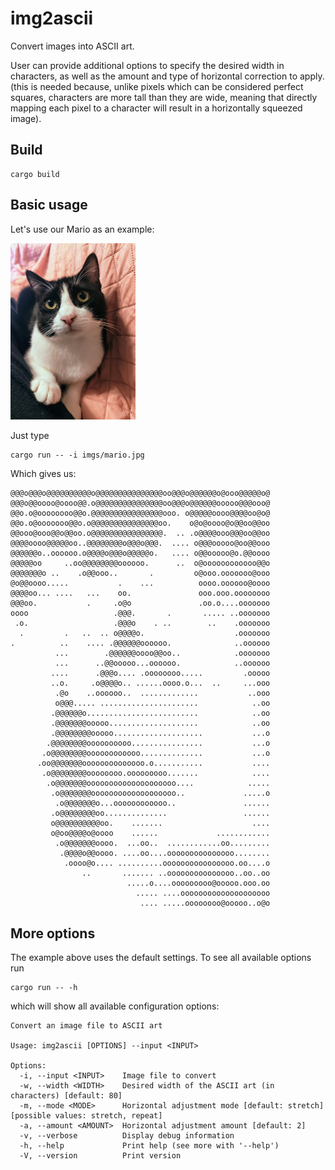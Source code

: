 # img2ascii

Convert images into ASCII art.

User can provide additional options to specify the desired width in characters,
as well as the amount and type of horizontal correction to apply. (this is needed
because, unlike pixels which can be considered perfect squares, characters are more
tall than they are wide, meaning that directly mapping each pixel to a character will
result in a horizontally squeezed image).

## Build 

```
cargo build
```

## Basic usage 

Let's use our Mario as an example: 

<img src="imgs/mario.jpg" width="200">

Just type

```
cargo run -- -i imgs/mario.jpg 
```

Which gives us:

```
@@@o@@@o@@@@@@@@@@o@@@@@@@@@@@@@@@oo@@@o@@@@@@o@ooo@@@@@o@
@@@o@@oooo@oooo@@.o@@@@@@@@@@@@@@@oo@@@o@@@@@@ooooo@@@ooo@
@@o.o@oooooooo@@o.@@@@@@@@@@@@@@@@ooo. o@@@@@oooo@@@@oo@o@
@@o.o@ooooooo@@o.o@@@@@@@@@@@@@@@oo.    o@o@oooo@o@@oo@@oo
@@ooo@ooo@@o@@oo.o@@@@@@@@@@@@@@@@.  .. .o@@@@ooo@@@oo@@oo
@@@@oooo@@@@@oo..@@@@@@@@o@@@o@@@.  .... o@@@ooooo@oo@@ooo
@@@@@@o..oooooo.o@@@@o@@@o@@@@@o.   .... o@@ooooo@o.@@oooo
@@@@@oo     ..oo@@@@@@@@oooooo.      ..  o@oooooooooooo@@o
@@@@@@@o ..    .o@@ooo..       .         o@ooo.ooooooo@ooo
@o@@oooo.....           .    ...          oooo.oooooo@oooo
@@@@oo... ....   ...    oo.               ooo.ooo.oooooooo
@@@oo.           .     .o@o               .oo.o....ooooooo
oooo                   .@@@.       .       ..... ..ooooooo
 .o.                   .@@@o    . ..        ..    .ooooooo
  .         .   ..  .. o@@@@o.                    .ooooooo
.          ..    .... .@@@@@@oooooo.              ..oooooo
          ...        .@@@@@@oooo@@oo..            .ooooooo
          ...      ..@@ooooo...oooooo.            ..oooooo
         ....      .@@@o.... .oooooooo.....         .ooooo
         ..o.     .o@@@@o.. ......oooo.o...  ..     ...ooo
          .@o    ..oooooo..  .............           ..ooo
          o@@@..... ......................            ..oo
         .@@@@@@o.........................            ..oo
         .@@@@@@@ooooo....................            ..oo
         .@@@@@@@@ooooo....................           ...o
        .@@@@@@@@oooooooooo................           ...o
       .o@@@@@@@@oooooooooooo..............           ...o
      .oo@@@@@@@oooooooooooooo.o...........           ....
       .o@@@@@@@@oooooooo.ooooooooo.......            ....
        .o@@@@@@@oooooooooooooooooooo....            .....
         .o@@@@@@@ooooooooooooooooooo..             .....o
          .o@@@@@@@o...oooooooooooo..               ......
         .o@@@@@@@@oo..............                 ......
         o@@@@@@@@@@oo.    .......                    ....
         o@oo@@@@o@oooo    ......             ............
          .o@@@@@@@oooo.  ...oo..  ............oo.........
           .@@@@o@@oooo. ....oo....ooooooooooooooo........
            .oooo@o.... ..........oooooooooooooooo.oo....o
                ..       ....... ..ooooooooooooooo..oo..oo
                          .....o....ooooooooo@ooooo.ooo.oo
                            ..... ....oooooooooooooooooooo
                             .... .....oooooooo@ooooo..o@o
```

## More options 

The example above uses the default settings. To see all available options run 

```
cargo run -- -h
```

which will show all available configuration options: 

```
Convert an image file to ASCII art

Usage: img2ascii [OPTIONS] --input <INPUT>

Options:
  -i, --input <INPUT>    Image file to convert
  -w, --width <WIDTH>    Desired width of the ASCII art (in characters) [default: 80]
  -m, --mode <MODE>      Horizontal adjustment mode [default: stretch] [possible values: stretch, repeat]
  -a, --amount <AMOUNT>  Horizontal adjustment amount [default: 2]
  -v, --verbose          Display debug information
  -h, --help             Print help (see more with '--help')
  -V, --version          Print version
```

